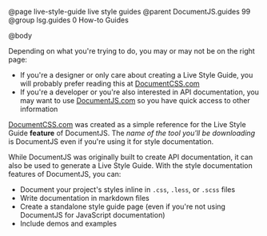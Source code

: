 @page live-style-guide live style guides
@parent DocumentJS.guides 99
@group lsg.guides 0 How-to Guides

@body

Depending on what you're trying to do, you may or may not be on the right page:

* If you're a designer or only care about creating a Live Style Guide, you will probably prefer reading this at [DocumentCSS.com](http://documentcss.com/docs/index.html)
* If you're a developer or you're also interested in API documentation, you may want to use [DocumentJS.com](http://documentjs.com/docs/live-style-guide.html) so you have quick access to other information

[DocumentCSS.com](http://documentcss.com) was created as a simple reference for the Live Style Guide **feature** of DocumentJS. The *name of the tool you'll be downloading* is DocumentJS even if you're using it for style documentation.

While DocumentJS was originally built to create API documentation, it can also be used to generate a Live Style Guide. With the style documentation features of DocumentJS, you can:

* Document your project's styles inline in `.css`, `.less`, or `.scss` files
* Write documentation in markdown files
* Create a standalone style guide page (even if you're not using DocumentJS for JavaScript documentation)
* Include demos and examples